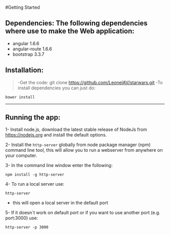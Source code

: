 #Getting Started 

## **Dependencies**: The following dependencies where use to make the Web application:

- angular 1.6.6
- angular-route 1.6.6
- bootstrap 3.3.7

## **Installation**: 

>-Get the code: git clone https://github.com/LeonelAV/starwars.git
>-To install dependencies you can just do: 
```
bower install
```   
_________


## **Running the app**: 

1- Install node.js, download the latest stable release of NodeJs from https://nodejs.org and install the default options.

2- Install the ```http-server``` globally from node package manager (npm) command line tool, this will allow you to run a webserver from anywhere on your computer.

3- In the command line window enter the following:
```
npm install -g http-server
```
4- To run a local server use:
```
http-server
```
- this will open a local server in the default port

5- If it doesn´t work on default port or if you want to use another port (e.g. port:3000) use:
```
http-server -p 3000
```
